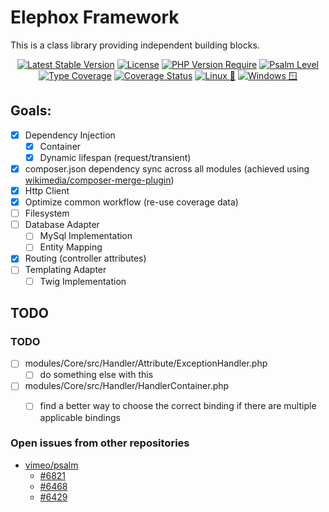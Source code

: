 # Elephox Framework

This is a class library providing independent building blocks.

<p style="text-align: center">
  <a href="https://packagist.org/packages/elephox/framework"><img src="http://poser.pugx.org/elephox/framework/v" alt="Latest Stable Version"></a>
  <a href="https://packagist.org/packages/elephox/framework"><img src="http://poser.pugx.org/elephox/framework/license" alt="License"></a>
  <a href="https://packagist.org/packages/elephox/framework"><img src="http://poser.pugx.org/elephox/framework/require/php" alt="PHP Version Require"></a>
  <a href="https://shepherd.dev/github/elephox-dev/framework"><img src="https://shepherd.dev/github/elephox-dev/framework/level.svg" alt="Psalm Level"></a>
  <a href="https://shepherd.dev/github/elephox-dev/framework"><img src="https://shepherd.dev/github/elephox-dev/framework/coverage.svg" alt="Type Coverage"></a>
  <a href="https://coveralls.io/github/elephox-dev/framework?branch=main"><img src="https://coveralls.io/repos/github/elephox-dev/framework/badge.svg?branch=main" alt="Coverage Status"></a>
  <a href="https://github.com/elephox-dev/framework/actions/workflows/linux.yml"><img src="https://github.com/elephox-dev/framework/actions/workflows/linux.yml/badge.svg" alt="Linux 🐧"></a>
  <a href="https://github.com/elephox-dev/framework/actions/workflows/windows.yml"><img src="https://github.com/elephox-dev/framework/actions/workflows/windows.yml/badge.svg" alt="Windows 🪟"></a>
</p>

## Goals:

- [x] Dependency Injection
  - [x] Container
  - [x] Dynamic lifespan (request/transient)
- [x] composer.json dependency sync across all modules (achieved using [wikimedia/composer-merge-plugin](https://github.com/wikimedia/composer-merge-plugin))
- [x] Http Client
- [x] Optimize common workflow (re-use coverage data)
- [ ] Filesystem
- [ ] Database Adapter
  - [ ] MySql Implementation
  - [ ] Entity Mapping
- [x] Routing (controller attributes)
- [ ] Templating Adapter
  - [ ] Twig Implementation

<!-- start todos -->

## TODO

### TODO

- [ ] modules/Core/src/Handler/Attribute/ExceptionHandler.php
  - [ ] do something else with this
- [ ] modules/Core/src/Handler/HandlerContainer.php
  - [ ] find a better way to choose the correct binding if there are multiple applicable bindings


### Open issues from other repositories

- [vimeo/psalm](https://github.com/vimeo/psalm)
  - [#6821](https://github.com/vimeo/psalm/issues/6821)
  - [#6468](https://github.com/vimeo/psalm/issues/6468)
  - [#6429](https://github.com/vimeo/psalm/issues/6429)

<!-- end todos -->
